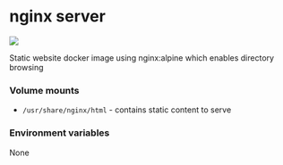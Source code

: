 # nginx server

[![](https://images.microbadger.com/badges/image/lordmike/nginx-directorybrowse.svg)](https://microbadger.com/images/lordmike/nginx-directorybrowse "Get your own image badge on microbadger.com")

Static website docker image using nginx:alpine which enables directory browsing

### Volume mounts

* `/usr/share/nginx/html` - contains static content to serve

### Environment variables

None
